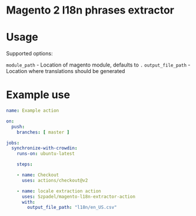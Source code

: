 # Magento 2 l18n phrases extractor

# Usage
Supported options:

`module_path` - Location of magento module, defaults to `.`
`output_file_path` - Location where translations should be generated

# Example use
```yaml
name: Example action

on:
  push:
    branches: [ master ]

jobs:
  synchronize-with-crowdin:
    runs-on: ubuntu-latest

    steps:

    - name: Checkout
      uses: actions/checkout@v2

    - name: locale extraction action
      uses: Szpadel/magento-l18n-extractor-action
      with:
        output_file_path: "l18n/en_US.csv"
```
